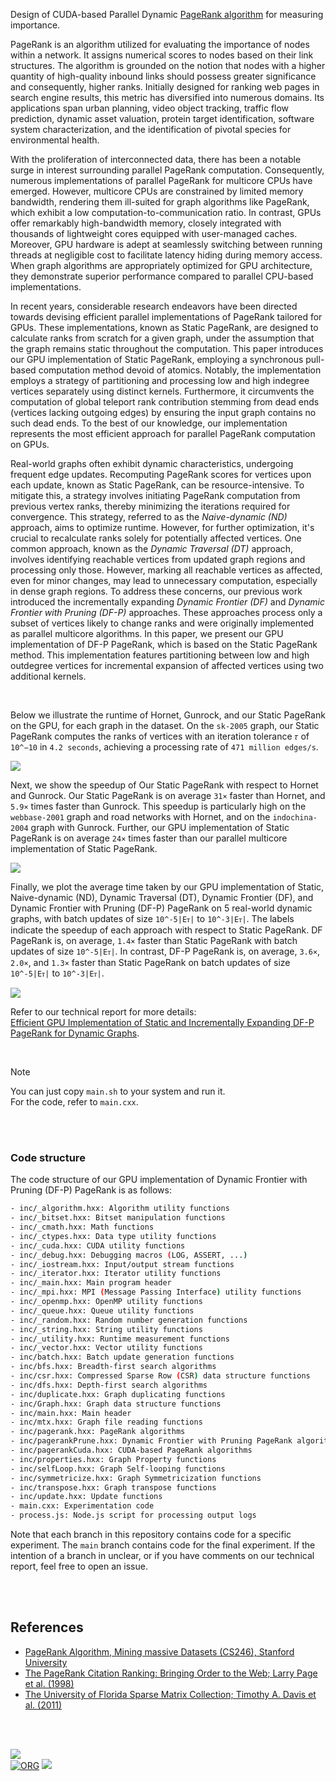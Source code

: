 Design of CUDA-based Parallel Dynamic [PageRank algorithm] for measuring importance.

PageRank is an algorithm utilized for evaluating the importance of nodes within a network. It assigns numerical scores to nodes based on their link structures. The algorithm is grounded on the notion that nodes with a higher quantity of high-quality inbound links should possess greater significance and consequently, higher ranks. Initially designed for ranking web pages in search engine results, this metric has diversified into numerous domains. Its applications span urban planning, video object tracking, traffic flow prediction, dynamic asset valuation, protein target identification, software system characterization, and the identification of pivotal species for environmental health.

With the proliferation of interconnected data, there has been a notable surge in interest surrounding parallel PageRank computation. Consequently, numerous implementations of parallel PageRank for multicore CPUs have emerged. However, multicore CPUs are constrained by limited memory bandwidth, rendering them ill-suited for graph algorithms like PageRank, which exhibit a low computation-to-communication ratio. In contrast, GPUs offer remarkably high-bandwidth memory, closely integrated with thousands of lightweight cores equipped with user-managed caches. Moreover, GPU hardware is adept at seamlessly switching between running threads at negligible cost to facilitate latency hiding during memory access. When graph algorithms are appropriately optimized for GPU architecture, they demonstrate superior performance compared to parallel CPU-based implementations.

In recent years, considerable research endeavors have been directed towards devising efficient parallel implementations of PageRank tailored for GPUs. These implementations, known as Static PageRank, are designed to calculate ranks from scratch for a given graph, under the assumption that the graph remains static throughout the computation. This paper introduces our GPU implementation of Static PageRank, employing a synchronous pull-based computation method devoid of atomics. Notably, the implementation employs a strategy of partitioning and processing low and high indegree vertices separately using distinct kernels. Furthermore, it circumvents the computation of global teleport rank contribution stemming from dead ends (vertices lacking outgoing edges) by ensuring the input graph contains no such dead ends. To the best of our knowledge, our implementation represents the most efficient approach for parallel PageRank computation on GPUs.

Real-world graphs often exhibit dynamic characteristics, undergoing frequent edge updates. Recomputing PageRank scores for vertices upon each update, known as Static PageRank, can be resource-intensive. To mitigate this, a strategy involves initiating PageRank computation from previous vertex ranks, thereby minimizing the iterations required for convergence. This strategy, referred to as the *Naive-dynamic (ND)* approach, aims to optimize runtime. However, for further optimization, it's crucial to recalculate ranks solely for potentially affected vertices. One common approach, known as the *Dynamic Traversal (DT)* approach, involves identifying reachable vertices from updated graph regions and processing only those. However, marking all reachable vertices as affected, even for minor changes, may lead to unnecessary computation, especially in dense graph regions. To address these concerns, our previous work introduced the incrementally expanding *Dynamic Frontier (DF)* and *Dynamic Frontier with Pruning (DF-P)* approaches. These approaches process only a subset of vertices likely to change ranks and were originally implemented as parallel multicore algorithms. In this paper, we present our GPU implementation of DF-P PageRank, which is based on the Static PageRank method. This implementation features partitioning between low and high outdegree vertices for incremental expansion of affected vertices using two additional kernels.

<br>

Below we illustrate the runtime of Hornet, Gunrock, and our Static PageRank on the GPU, for each graph in the dataset. On the `sk-2005` graph, our Static PageRank computes the ranks of vertices with an iteration tolerance `𝜏` of `10^−10` in `4.2 seconds`, achieving a processing rate of `471 million edges/s`.

[![](https://i.imgur.com/1yDypa3.png)][sheets-o1]

Next, we show the speedup of Our Static PageRank with respect to Hornet and Gunrock. Our Static PageRank is on average `31×` faster than Hornet, and `5.9×` times faster than Gunrock. This speedup is particularly high on the `webbase-2001` graph and road networks with Hornet, and on the `indochina-2004` graph with Gunrock. Further, our GPU implementation of Static PageRank is on average `24×` times faster than our parallel multicore implementation of Static PageRank.

[![](https://i.imgur.com/mhLfKiM.png)][sheets-o1]

Finally, we plot the average time taken by our GPU implementation of Static, Naive-dynamic (ND), Dynamic Traversal (DT), Dynamic Frontier (DF), and Dynamic Frontier with Pruning (DF-P) PageRank on 5 real-world dynamic graphs, with batch updates of size `10^-5|Eᴛ|` to `10^-3|Eᴛ|`. The labels indicate the speedup of each approach with respect to Static PageRank. DF PageRank is, on average, `1.4×` faster than Static PageRank with batch updates of size `10^-5|Eᴛ|`. In contrast, DF-P PageRank is, on average, `3.6×`, `2.0×`, and `1.3×` faster than Static PageRank on batch updates of size `10^-5|Eᴛ|` to `10^-3|Eᴛ|`.

[![](https://i.imgur.com/HlZTmCZ.png)][sheets-o2]

Refer to our technical report for more details: \
[Efficient GPU Implementation of Static and Incrementally Expanding DF-P PageRank for Dynamic Graphs][report].

<br>

> [!NOTE]
> You can just copy `main.sh` to your system and run it. \
> For the code, refer to `main.cxx`.

[PageRank algorithm]: https://www.cis.upenn.edu/~mkearns/teaching/NetworkedLife/pagerank.pdf
[Prof. Kishore Kothapalli]: https://faculty.iiit.ac.in/~kkishore/
[Prof. Sathya Peri]: https://people.iith.ac.in/sathya_p/
[Prof. Hemalatha Eedi]: https://jntuhceh.ac.in/faculty_details/5/dept/369
[SuiteSparse Matrix Collection]: https://sparse.tamu.edu
[sheets-o1]: https://docs.google.com/spreadsheets/d/1bcjDJ0KNU_2kmIdLuF_eJOZfMxY75K1uUoDhXkt-mAw/edit?usp=sharing
[sheets-o2]: https://docs.google.com/spreadsheets/d/12VGIq2Q8XJH40jlIFaFi6gCA1B2dnslqzwHDQTRCiWc/edit?usp=sharing
[report]: https://arxiv.org/abs/2404.08299

<br>
<br>


### Code structure

The code structure of our GPU implementation of Dynamic Frontier with Pruning (DF-P) PageRank is as follows:

```bash
- inc/_algorithm.hxx: Algorithm utility functions
- inc/_bitset.hxx: Bitset manipulation functions
- inc/_cmath.hxx: Math functions
- inc/_ctypes.hxx: Data type utility functions
- inc/_cuda.hxx: CUDA utility functions
- inc/_debug.hxx: Debugging macros (LOG, ASSERT, ...)
- inc/_iostream.hxx: Input/output stream functions
- inc/_iterator.hxx: Iterator utility functions
- inc/_main.hxx: Main program header
- inc/_mpi.hxx: MPI (Message Passing Interface) utility functions
- inc/_openmp.hxx: OpenMP utility functions
- inc/_queue.hxx: Queue utility functions
- inc/_random.hxx: Random number generation functions
- inc/_string.hxx: String utility functions
- inc/_utility.hxx: Runtime measurement functions
- inc/_vector.hxx: Vector utility functions
- inc/batch.hxx: Batch update generation functions
- inc/bfs.hxx: Breadth-first search algorithms
- inc/csr.hxx: Compressed Sparse Row (CSR) data structure functions
- inc/dfs.hxx: Depth-first search algorithms
- inc/duplicate.hxx: Graph duplicating functions
- inc/Graph.hxx: Graph data structure functions
- inc/main.hxx: Main header
- inc/mtx.hxx: Graph file reading functions
- inc/pagerank.hxx: PageRank algorithms
- inc/pagerankPrune.hxx: Dynamic Frontier with Pruning PageRank algorithms
- inc/pagerankCuda.hxx: CUDA-based PageRank algorithms
- inc/properties.hxx: Graph Property functions
- inc/selfLoop.hxx: Graph Self-looping functions
- inc/symmetricize.hxx: Graph Symmetricization functions
- inc/transpose.hxx: Graph transpose functions
- inc/update.hxx: Update functions
- main.cxx: Experimentation code
- process.js: Node.js script for processing output logs
```

Note that each branch in this repository contains code for a specific experiment. The `main` branch contains code for the final experiment. If the intention of a branch in unclear, or if you have comments on our technical report, feel free to open an issue.

<br>
<br>


## References

- [PageRank Algorithm, Mining massive Datasets (CS246), Stanford University](https://www.youtube.com/watch?v=ke9g8hB0MEo)
- [The PageRank Citation Ranking: Bringing Order to the Web; Larry Page et al. (1998)](https://citeseerx.ist.psu.edu/viewdoc/summary?doi=10.1.1.38.5427)
- [The University of Florida Sparse Matrix Collection; Timothy A. Davis et al. (2011)](https://doi.org/10.1145/2049662.2049663)

<br>
<br>


[![](https://i.imgur.com/3abceEx.png)](https://www.youtube.com/watch?v=yqO7wVBTuLw&pp)<br>
[![ORG](https://img.shields.io/badge/org-puzzlef-green?logo=Org)](https://puzzlef.github.io)
![](https://ga-beacon.deno.dev/G-KD28SG54JQ:hbAybl6nQFOtmVxW4if3xw/github.com/puzzlef/pagerank-cuda-dynamic)
